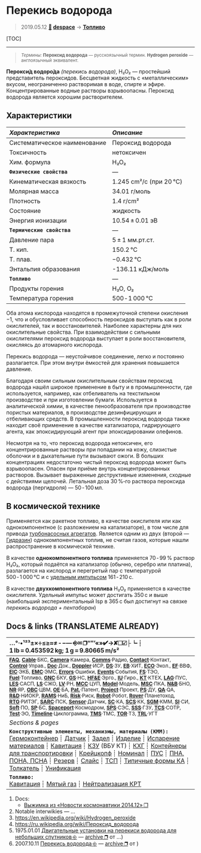 # Перекись водорода
> 2019.05.12 **[🚀](../index/index.md) [despace](index.md)** → **[Топливо](fuel.md)**

[TOC]

---

> <small>*Термины:* **Пероксид водорода** — русскоязычный термин. **Hydrogen peroxide** — англоязычный эквивалент.</small>

**Перокси́д водоро́да** *(перекись водорода)*, H₂O₂ — простейший представитель пероксидов. Бесцветная жидкость с «металлическим» вкусом, неограниченно растворимая в воде, спирте и эфире. Концентрированные водные растворы взрывоопасны. Пероксид водорода является хорошим растворителем.



## Характеристики

|*Характеристика*  |*Описание*|
|:--|:--|
| Систематическое наименование  |Пероксид водорода  |
| Токсичность  |нетоксичен  |
| Хим. формула  |H₂O₂  |
|**`Физические свойства`**  |—|
| Кинематическая вязкость  |1.245 cm²/с  (при 20 ℃)  |
| Молярная масса  |34.01 г/моль  |
| Плотность  |1.4 г/cm²  |
| Состояние  |жидкость  |
| Энергия ионизации  |10.54 ± 0.01 эВ  |
|**`Термические свойства`**  |—|
| Давление пара  |5 ± 1 мм.рт.ст.  |
| Т. кип.  |150.2 ℃  |
| Т. плав.  |−0.432 ℃  |
| Энтальпия образования  |-136.11 кДж/моль  |
|**`Топливо`**  |—|
| Продукты горения  |H₂O, O₂  |
| Температура горения  |500 ‑ 1 000 ℃  |

Оба атома кислорода находятся в промежуточной степени окисления −1, что и обусловливает способность пероксидов выступать как в роли окислителей, так и восстановителей. Наиболее характерны для них окислительные свойства. При взаимодействии с сильными окислителями пероксид водорода выступает в роли восстановителя, окисляясь до атомарного кислорода.

Перекись водорода — неустойчивое соединение, легко и постоянно разлагается. При этом внутри ёмкостей для хранения повышается давление.

Благодаря своим сильным окислительным свойствам пероксид водорода нашёл широкое применение в быту и в промышленности, где используется, например, как отбеливатель на текстильном производстве и при изготовлении бумаги. Используется в аналитической химии, в качестве пенообразователя при производстве пористых материалов, в производстве дезинфицирующих и отбеливающих средств. В промышленности пероксид водорода также находит своё применение в качестве катализатора, гидрирующего агента, как эпоксидирующий агент при эпоксидировании олефинов.

Несмотря на то, что пероксид водорода нетоксичен, его концентрированные растворы при попадании на кожу, слизистые оболочки и в дыхательные пути вызывают ожоги. В больших концентрациях недостаточно чистый пероксид водорода может быть взрывоопасен. Опасен при приёме внутрь концентрированных растворов. Вызывает выраженные деструктивные изменения, сходные с действиями щелочей. Летальная доза 30 %‑го раствора пероксида водорода (пергидроля) — 50 ‑ 100 мл.



## В космической технике
Применяется как ракетное топливо, в качестве окислителя или как однокомпонентное (с разложением на катализаторе), в том числе для привода [турбонасосных агрегатов](turbopump.md). Является одним из двух (второй — [Гидразин](гидразин.md)) однокомпонентных топлив, не считая газов, которые нашли распространение в космической технике.

В качестве **однокомпонентного топлива** применяется 70 ‑ 99 % раствор H₂O₂, который подаётся на катализатор (обычно, серебро или платина), разлагается на кислород и перегретый пар с температурой 500 ‑ 1 000 ℃ и с [удельным импульсом](isp.md) 161 ‑ 210 с.

В качестве **двухкомпонентного топлива** H₂O₂ применяется в качестве окислителя. Удельный импульс может достигать 350 с и выше (наибольший экспериментальный Isp в 365 с был достигнут на связке *перекись водорода + пентаборан*)



<p style="page-break-after:always"> </p>

## Docs & links (TRANSLATEME ALREADY)
|…°·•¹²³±×÷≤≥≈≠ ‑ −— ⎆✉ ❐“”’«»✔→✘☐☑├┕┆ 1 lb = 0.453592 kg; 1 g = 9.80665 m/s²|
|:--|
|<small>**[FAQ](faq.md)**, **[Cable](cable.md)**·БКС, **[Camera](camera.md)**·Камера, **[Comms](comms.md)**·Радио, **[Contact](contact.md)**·Контакт, **[Control](control.md)**·Управ., **[Doc](doc.md)**·Док., **[Doppler](doppler.md)**·ИСР, **[DS](ds.md)**·ЗУ, **[EB](eb.md)**·ХИТ, **[ECO](ecology.md)**·Экол., **[EF](ef.md)**·ВВФ, **[ElC](elc.md)**·ЭКБ, **[EMC](emc.md)**·ЭМС, **[Errors](error.md)**·Ошибки, **[Events](event.md)**·События, **[FS](fs.md)**·ТЭО, **[Fuel](fuel.md)**·Топливо, **[GNC](gnc.md)**·БКУ, **[GS](scs.md)**·НС, **[HF&E](hfe.md)**·Эрго., **[IU](iu.md)**·Гиро., **[KT](kt.md)**·КТЕХ, **[LAG](lag.md)**·ПУC, **[LES](les.md)**·САСП, **[LS](ls.md)**·СЖО, **[LV](lv.md)**·РН, **[MCC](mcc.md)**·ЦУП, **[Model](model.md)**·Модель, **[MSC](sc.md)**·ПКА, **[N&B](nnb.md)**·БНО, **[NR](nr.md)**·ЯР, **[OBC](obc.md)**·ЦВМ, **[OE](oe.md)**·БА, **[Pat.](патент.md)**·Патент, **[Project](project.md)**·Проект, **[PS](ps.md)**·ДУ, **[QA](quality.md)**·QA, **[R&D](rnd.md)**·НИОКР, **[RAMS](rams.md)**·НиБ, **[Risk](risk.md)**·Риск, **[Robot](robotics.md)**·Робот, **[Rover](rover.md)**·Планетоход, **[RTG](rtg.md)**·РИТЭГ, **[SARC](sarc.md)**·ПСК, **[Sensor](sensor.md)**·Датчик, **[SC](sc.md)**·КА, **[SCS](scs.md)**·КК, **[SGM](sgm.md)**·КММ, **[SI](si.md)**·СИ, **[Soft](soft.md)**·ПО, **[SP](sp.md)**·БС, **[Spaceport](spaceport.md)**·Космодром, **[SPS](sps.md)**·СЭС, **[SSS](sss.md)**·ГЗУ, **[TCS](tcs.md)**·СОТР, **[Test](test.md)**·ЭО, **[Timeline](timeline.md)**·Циклограмма, **[TMS](tms.md)**·ТМС, **[TOR](tor.md)**·ТЗ, **[TRL](trl.md)**·УГТ</small>|
|*Sections & pages*|
|**`Конструктивные элементы, механизмы, материалы (КММ):`**<br> [Гермоконтейнер](гермоконтейнер.md) ┊ [Датчик](sensor.md) ┊ [Задел](margin.md) ┊ [Изделие](unit.md) ┊ [Испарение материалов](mat_sublime.md) ┊ [Кавитация](cavitation.md) ┊ [КЗУ](cinu.md) (ВБУ КТ) ┊ [КХГ](cgs.md) ┊ [Контейнеры для транспортировки](ship_contain.md) ┊ [Крейцкопф](crosshead.md) ┊ [Номинал](nominal.md) ┊ [ПУС](lag.md) ┊ [ПНА, ПОНА, ПСНА](aiad.md) ┊ [Резерв](reserve.md) ┊ [Слайс](слайс.md) ┊ [ТСП](tsp.md) ┊ [Типичные формы КА](sc_ts.md) ┊ [Толкатель](толкатель.md) ┊ [Унификация](commonality.md) |
|**`Топливо:`**<br> [Кавитация](cavitation.md) ┊ [Мятый газ](exhsteam.md) ┊ [Нейтрализация КРТ](нейтрализация_крт.md) |

   1. Docs:
      - [Выжимка из «Новости космонавтики 2014.12» ❐](f/fuel/20141201_novosti_kosmonavtiki_h2o2.djvu)
   1. Notable interwikies — …
   1. <https://en.wikipedia.org/wiki/Hydrogen_peroxide>
   1. <https://ru.wikipedia.org/wiki/Пероксид_водорода>
   1. 1975.01.01 [Двигательные установки на перекиси водорода для небольших спутников ⎆](http://www.airbase.ru/modelling/rockets/res/trans/h2o2/whitehead.html) — [archive ❐](f/archive/19750101_1.pdf) от …)
   1. 2007.10.11 [Перекись водорода ⎆](http://mosgird.ru/204/11/002.htm) — [archive ❐](f/archive/20071011_1.pdf) от )
